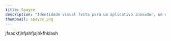 ```yaml
---
title: Spayce
description: "Identidade visual feita para um aplicativo inovador, um dos meus projetos pessoais no qual estou trabalhando."
thumbnail: spayce.png
---
```


<p>jfsadkfjhfjahfjajhkfhklash</p>
